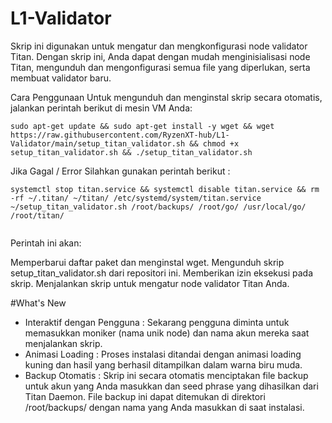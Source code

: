 # L1-Validator
Skrip ini digunakan untuk mengatur dan mengkonfigurasi node validator Titan. Dengan skrip ini, Anda dapat dengan mudah menginisialisasi node Titan, mengunduh dan mengonfigurasi semua file yang diperlukan, serta membuat validator baru.

Cara Penggunaan
Untuk mengunduh dan menginstal skrip secara otomatis, jalankan perintah berikut di mesin VM Anda:

```
sudo apt-get update && sudo apt-get install -y wget && wget https://raw.githubusercontent.com/RyzenXT-hub/L1-Validator/main/setup_titan_validator.sh && chmod +x setup_titan_validator.sh && ./setup_titan_validator.sh
```
Jika Gagal / Error Silahkan gunakan perintah berikut : 
```
systemctl stop titan.service && systemctl disable titan.service && rm -rf ~/.titan/ ~/titan/ /etc/systemd/system/titan.service ~/setup_titan_validator.sh /root/backups/ /root/go/ /usr/local/go/ /root/titan/
 
```
Perintah ini akan:

Memperbarui daftar paket dan menginstal wget.
Mengunduh skrip setup_titan_validator.sh dari repositori ini.
Memberikan izin eksekusi pada skrip.
Menjalankan skrip untuk mengatur node validator Titan Anda.

#What's New
- Interaktif dengan Pengguna : Sekarang pengguna diminta untuk memasukkan moniker (nama unik node) dan nama akun mereka saat menjalankan skrip.
- Animasi Loading            : Proses instalasi ditandai dengan animasi loading kuning dan hasil yang berhasil ditampilkan dalam warna biru muda.
- Backup Otomatis            : Skrip ini secara otomatis menciptakan file backup untuk akun yang Anda masukkan dan seed phrase yang dihasilkan dari Titan Daemon. File     backup ini dapat ditemukan di direktori /root/backups/ dengan nama yang Anda masukkan di saat instalasi.
